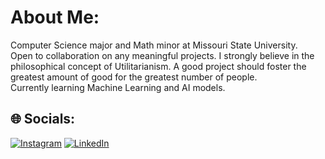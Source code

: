 # About Me:
Computer Science major and Math minor at Missouri State University. <br>Open to collaboration on any meaningful projects. I strongly believe in the philosophical concept of Utilitarianism. A good project should foster the greatest amount of good for the greatest number of people. <br>Currently learning Machine Learning and AI models. 

## 🌐 Socials:
[![Instagram](https://img.shields.io/badge/Instagram-%23E4405F.svg?logo=Instagram&logoColor=white)](https://instagram.com/_anjanroy) [![LinkedIn](https://img.shields.io/badge/LinkedIn-%230077B5.svg?logo=linkedin&logoColor=white)](https://linkedin.com/in/anjan-roy14) 






